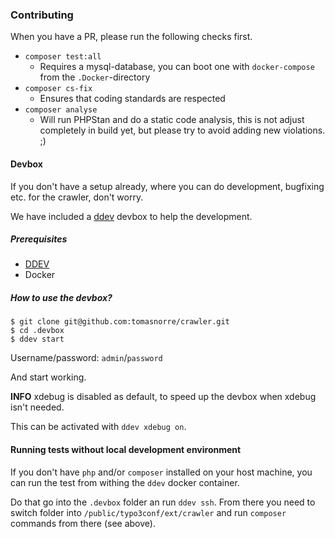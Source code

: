 ### Contributing

When you have a PR, please run the following checks first.

* `composer test:all`
    * Requires a mysql-database, you can boot one with `docker-compose` from the `.Docker`-directory
* `composer cs-fix`
    * Ensures that coding standards are respected
* `composer analyse`
    * Will run PHPStan and do a static code analysis, this is not adjust completely in build yet, but please try to avoid adding new violations. ;)

#### Devbox

If you don't have a setup already, where you can do development, bugfixing etc. for the crawler, don't worry.

We have included a [ddev](https://www.ddev.com) devbox to help the development.

##### Prerequisites

* [DDEV](https://www.ddev.com)
* Docker

##### How to use the devbox?

```shell script
$ git clone git@github.com:tomasnorre/crawler.git
$ cd .devbox
$ ddev start
```

Username/password: `admin`/`password`

And start working.

**INFO**
xdebug is disabled as default, to speed up the devbox when xdebug isn't needed.

This can be activated with `ddev xdebug on`.

#### Running tests without local development environment
If you don't have `php` and/or `composer` installed on your host machine,
you can run the test from withing the `ddev` docker container.

Do that go into the `.devbox` folder an run `ddev ssh`.
From there you need to switch folder into `/public/typo3conf/ext/crawler`
and run `composer` commands from there (see above).
